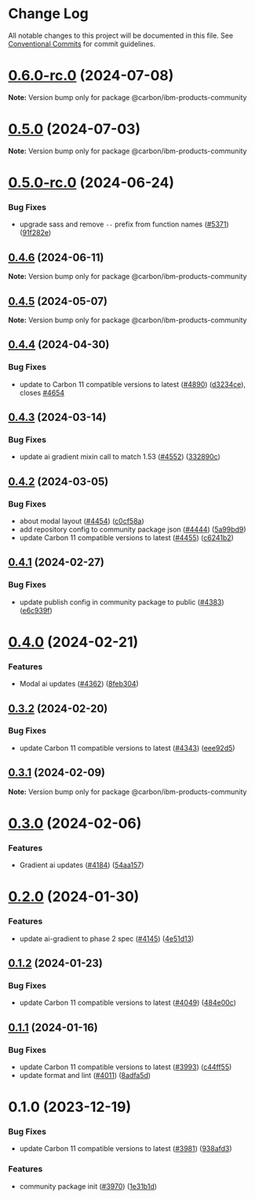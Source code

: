# Change Log

All notable changes to this project will be documented in this file.
See [Conventional Commits](https://conventionalcommits.org) for commit guidelines.

# [0.6.0-rc.0](https://github.com/carbon-design-system/ibm-products/compare/@carbon/ibm-products-community@0.5.0...@carbon/ibm-products-community@0.6.0-rc.0) (2024-07-08)

**Note:** Version bump only for package @carbon/ibm-products-community





# [0.5.0](https://github.com/carbon-design-system/ibm-products/compare/@carbon/ibm-products-community@0.5.0-rc.0...@carbon/ibm-products-community@0.5.0) (2024-07-03)

**Note:** Version bump only for package @carbon/ibm-products-community





# [0.5.0-rc.0](https://github.com/carbon-design-system/ibm-products/compare/@carbon/ibm-products-community@0.4.6...@carbon/ibm-products-community@0.5.0-rc.0) (2024-06-24)


### Bug Fixes

* upgrade sass and remove `--` prefix from function names ([#5371](https://github.com/carbon-design-system/ibm-products/issues/5371)) ([91f282e](https://github.com/carbon-design-system/ibm-products/commit/91f282e56eec038f7efda4dd15c08d708c46cb58))





## [0.4.6](https://github.com/carbon-design-system/ibm-products/compare/@carbon/ibm-products-community@0.4.5...@carbon/ibm-products-community@0.4.6) (2024-06-11)

**Note:** Version bump only for package @carbon/ibm-products-community





## [0.4.5](https://github.com/carbon-design-system/ibm-products/compare/@carbon/ibm-products-community@0.4.4...@carbon/ibm-products-community@0.4.5) (2024-05-07)

**Note:** Version bump only for package @carbon/ibm-products-community





## [0.4.4](https://github.com/carbon-design-system/ibm-products/compare/@carbon/ibm-products-community@0.4.3...@carbon/ibm-products-community@0.4.4) (2024-04-30)


### Bug Fixes

* update to Carbon 11 compatible versions to latest ([#4890](https://github.com/carbon-design-system/ibm-products/issues/4890)) ([d3234ce](https://github.com/carbon-design-system/ibm-products/commit/d3234ceda60feb704b11d5f7c7270b430a11a499)), closes [#4654](https://github.com/carbon-design-system/ibm-products/issues/4654)





## [0.4.3](https://github.com/carbon-design-system/ibm-products/compare/@carbon/ibm-products-community@0.4.2...@carbon/ibm-products-community@0.4.3) (2024-03-14)


### Bug Fixes

* update ai gradient mixin call to match 1.53 ([#4552](https://github.com/carbon-design-system/ibm-products/issues/4552)) ([332890c](https://github.com/carbon-design-system/ibm-products/commit/332890c9deceb0a38facfbf71dfadb66ca66f816))





## [0.4.2](https://github.com/carbon-design-system/ibm-products/compare/@carbon/ibm-products-community@0.4.1...@carbon/ibm-products-community@0.4.2) (2024-03-05)


### Bug Fixes

* about modal layout ([#4454](https://github.com/carbon-design-system/ibm-products/issues/4454)) ([c0cf58a](https://github.com/carbon-design-system/ibm-products/commit/c0cf58a1e78a4ee8f66b551d39b5705fecd4674e))
* add repository config to community package json ([#4444](https://github.com/carbon-design-system/ibm-products/issues/4444)) ([5a99bd9](https://github.com/carbon-design-system/ibm-products/commit/5a99bd994c91da197e17f564d917a6e1249d827f))
* update Carbon 11 compatible versions to latest ([#4455](https://github.com/carbon-design-system/ibm-products/issues/4455)) ([c6241b2](https://github.com/carbon-design-system/ibm-products/commit/c6241b26e01eecd080d25ec3e2c6ca060a258e1d))





## [0.4.1](https://github.com/carbon-design-system/ibm-products/compare/@carbon/ibm-products-community@0.4.0...@carbon/ibm-products-community@0.4.1) (2024-02-27)


### Bug Fixes

* update publish config in community package to public ([#4383](https://github.com/carbon-design-system/ibm-products/issues/4383)) ([e6c939f](https://github.com/carbon-design-system/ibm-products/commit/e6c939f7f2c4964f9abf0cb26f75647c3f6d502e))





# [0.4.0](https://github.com/carbon-design-system/ibm-products/compare/@carbon/ibm-products-community@0.3.2...@carbon/ibm-products-community@0.4.0) (2024-02-21)


### Features

* Modal ai updates ([#4362](https://github.com/carbon-design-system/ibm-products/issues/4362)) ([8feb304](https://github.com/carbon-design-system/ibm-products/commit/8feb30433371c129652b85f357c3c89de915949a))





## [0.3.2](https://github.com/carbon-design-system/ibm-products/compare/@carbon/ibm-products-community@0.3.1...@carbon/ibm-products-community@0.3.2) (2024-02-20)


### Bug Fixes

* update Carbon 11 compatible versions to latest ([#4343](https://github.com/carbon-design-system/ibm-products/issues/4343)) ([eee92d5](https://github.com/carbon-design-system/ibm-products/commit/eee92d57859056e07851607e67f5d81a00c3c57a))





## [0.3.1](https://github.com/carbon-design-system/ibm-products/compare/@carbon/ibm-products-community@0.3.0...@carbon/ibm-products-community@0.3.1) (2024-02-09)

**Note:** Version bump only for package @carbon/ibm-products-community





# [0.3.0](https://github.com/carbon-design-system/ibm-products/compare/@carbon/ibm-products-community@0.2.0...@carbon/ibm-products-community@0.3.0) (2024-02-06)


### Features

* Gradient ai updates ([#4184](https://github.com/carbon-design-system/ibm-products/issues/4184)) ([54aa157](https://github.com/carbon-design-system/ibm-products/commit/54aa15705d613a03361476a522e242d9ff3ea5b6))





# [0.2.0](https://github.com/carbon-design-system/ibm-products/compare/@carbon/ibm-products-community@0.1.2...@carbon/ibm-products-community@0.2.0) (2024-01-30)


### Features

* update ai-gradient to phase 2 spec ([#4145](https://github.com/carbon-design-system/ibm-products/issues/4145)) ([4e51d13](https://github.com/carbon-design-system/ibm-products/commit/4e51d132ae60b7aa154eaa433b1a58cdd98fbca2))





## [0.1.2](https://github.com/carbon-design-system/ibm-products/compare/@carbon/ibm-products-community@0.1.1...@carbon/ibm-products-community@0.1.2) (2024-01-23)


### Bug Fixes

* update Carbon 11 compatible versions to latest ([#4049](https://github.com/carbon-design-system/ibm-products/issues/4049)) ([484e00c](https://github.com/carbon-design-system/ibm-products/commit/484e00c29732922fa62f4489322250c27fde0c06))





## [0.1.1](https://github.com/carbon-design-system/ibm-products/compare/@carbon/ibm-products-community@0.1.0...@carbon/ibm-products-community@0.1.1) (2024-01-16)


### Bug Fixes

* update Carbon 11 compatible versions to latest ([#3993](https://github.com/carbon-design-system/ibm-products/issues/3993)) ([c44ff55](https://github.com/carbon-design-system/ibm-products/commit/c44ff558cc753821289bec1b4a14d96c8bc42b46))
* update format and lint ([#4011](https://github.com/carbon-design-system/ibm-products/issues/4011)) ([8adfa5d](https://github.com/carbon-design-system/ibm-products/commit/8adfa5d49b7d5fac53fe1e336c28ee7ad4f29503))





# 0.1.0 (2023-12-19)


### Bug Fixes

* update Carbon 11 compatible versions to latest ([#3981](https://github.com/carbon-design-system/ibm-products/issues/3981)) ([938afd3](https://github.com/carbon-design-system/ibm-products/commit/938afd379ab0958c6dba631d0b101d3699ce138b))


### Features

* community package init ([#3970](https://github.com/carbon-design-system/ibm-products/issues/3970)) ([1e31b1d](https://github.com/carbon-design-system/ibm-products/commit/1e31b1def264deaea066e270c49b35c970af5eda))
